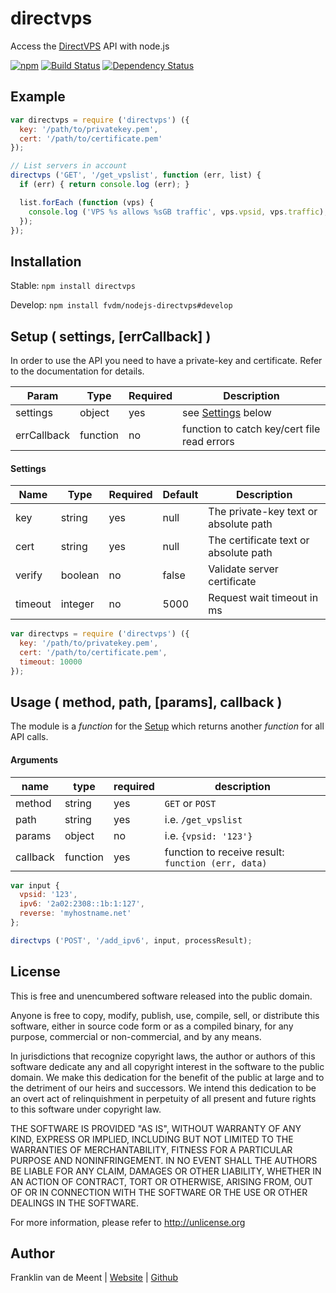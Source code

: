 directvps
=========

Access the [DirectVPS](https://www.directvps.nl/) API with node.js

[![npm](https://img.shields.io/npm/v/bolcom.svg?maxAge=3600)](https://github.com/fvdm/nodejs-bolcom/blob/master/CHANGELOG.md)
[![Build Status](https://travis-ci.org/fvdm/nodejs-directvps.svg?branch=master)](https://travis-ci.org/fvdm/nodejs-directvps)
[![Dependency Status](https://gemnasium.com/badges/github.com/fvdm/nodejs-directvps.svg)](https://gemnasium.com/github.com/fvdm/nodejs-directvps#runtime-dependencies)


Example
-------

```js
var directvps = require ('directvps') ({
  key: '/path/to/privatekey.pem',
  cert: '/path/to/certificate.pem'
});

// List servers in account
directvps ('GET', '/get_vpslist', function (err, list) {
  if (err) { return console.log (err); }

  list.forEach (function (vps) {
    console.log ('VPS %s allows %sGB traffic', vps.vpsid, vps.traffic);
  });
});
```


Installation
------------

Stable: `npm install directvps`

Develop: `npm install fvdm/nodejs-directvps#develop`


Setup ( settings, [errCallback] )
-----

In order to use the API you need to have a private-key and certificate.
Refer to the documentation for details.


Param       | Type     | Required | Description
------------|----------|----------|--------------------------------------------
settings    | object   | yes      | see [Settings](#settings) below
errCallback | function | no       | function to catch key/cert file read errors


#### Settings

Name    | Type    | Required | Default | Description                     
--------|---------|----------|---------|--------------------------------------
key     | string  | yes      | null    | The private-key text or absolute path
cert    | string  | yes      | null    | The certificate text or absolute path
verify  | boolean | no       | false   | Validate server certificate
timeout | integer | no       | 5000    | Request wait timeout in ms


```js
var directvps = require ('directvps') ({
  key: '/path/to/privatekey.pem',
  cert: '/path/to/certificate.pem',
  timeout: 10000
});
```


Usage ( method, path, [params], callback )
-----

The module is a _function_ for the [Setup](#setup) which returns another _function_ for all API calls.


#### Arguments

name     | type     | required | description
---------|----------|----------|---------------------------------------------------
method   | string   | yes      | `GET` or `POST`
path     | string   | yes      | i.e. `/get_vpslist`
params   | object   | no       | i.e. `{vpsid: '123'}`
callback | function | yes      | function to receive result: `function (err, data)`


```js
var input {
  vpsid: '123',
  ipv6: '2a02:2308::1b:1:127',
  reverse: 'myhostname.net'
};

directvps ('POST', '/add_ipv6', input, processResult);
```

License
-------

This is free and unencumbered software released into the public domain.

Anyone is free to copy, modify, publish, use, compile, sell, or
distribute this software, either in source code form or as a compiled
binary, for any purpose, commercial or non-commercial, and by any
means.

In jurisdictions that recognize copyright laws, the author or authors
of this software dedicate any and all copyright interest in the
software to the public domain. We make this dedication for the benefit
of the public at large and to the detriment of our heirs and
successors. We intend this dedication to be an overt act of
relinquishment in perpetuity of all present and future rights to this
software under copyright law.

THE SOFTWARE IS PROVIDED "AS IS", WITHOUT WARRANTY OF ANY KIND,
EXPRESS OR IMPLIED, INCLUDING BUT NOT LIMITED TO THE WARRANTIES OF
MERCHANTABILITY, FITNESS FOR A PARTICULAR PURPOSE AND NONINFRINGEMENT.
IN NO EVENT SHALL THE AUTHORS BE LIABLE FOR ANY CLAIM, DAMAGES OR
OTHER LIABILITY, WHETHER IN AN ACTION OF CONTRACT, TORT OR OTHERWISE,
ARISING FROM, OUT OF OR IN CONNECTION WITH THE SOFTWARE OR THE USE OR
OTHER DEALINGS IN THE SOFTWARE.

For more information, please refer to <http://unlicense.org>


Author
------

Franklin van de Meent
| [Website](https://frankl.in)
| [Github](https://github.com/fvdm)
